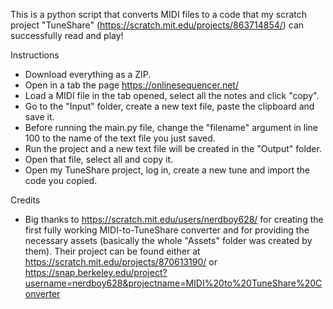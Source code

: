 This is a python script that converts MIDI files to a code that my scratch project "TuneShare" (https://scratch.mit.edu/projects/863714854/) can successfully read and play!

Instructions
- Download everything as a ZIP.
- Open in a tab the page https://onlinesequencer.net/
- Load a MIDI file in the tab opened, select all the notes and click "copy".
- Go to the "Input" folder, create a new text file, paste the clipboard and save it.
- Before running the main.py file, change the "filename" argument in line 100 to the name of the text file you just saved.
- Run the project and a new text file will be created in the "Output" folder.
- Open that file, select all and copy it.
- Open my TuneShare project, log in, create a new tune and import the code you copied.

Credits
- Big thanks to https://scratch.mit.edu/users/nerdboy628/ for creating the first fully working MIDI-to-TuneShare converter and for providing the necessary assets (basically the whole "Assets" folder was created by them). Their project can be found either at https://scratch.mit.edu/projects/870613190/ or https://snap.berkeley.edu/project?username=nerdboy628&projectname=MIDI%20to%20TuneShare%20Converter
